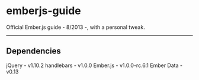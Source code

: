 ﻿emberjs-guide
=============

Official Ember.js guide - 8/2013 -, with a personal tweak.


--------------
Dependencies
--------------
jQuery      -  v1.10.2
handlebars  -  v1.0.0
Ember.js    -  v1.0.0-rc.6.1
Ember Data  -  v0.13